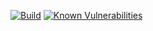 [![Build](https://travis-ci.org/hdemon/jira-scrum-dashboard.svg?branch=master)](https://travis-ci.org/hdemon/sally.svg?branch=master)
[![Known Vulnerabilities](https://snyk.io/test/github/hdemon/jira-scrum-dashboard/badge.svg?targetFile=package.json)](https://snyk.io/test/github/hdemon/sally?targetFile=package.json)
